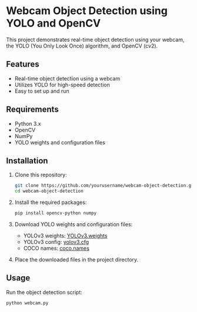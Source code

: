 # Webcam Object Detection using YOLO and OpenCV

This project demonstrates real-time object detection using your webcam, the YOLO (You Only Look Once) algorithm, and OpenCV (cv2).

## Features

- Real-time object detection using a webcam
- Utilizes YOLO for high-speed detection
- Easy to set up and run

## Requirements

- Python 3.x
- OpenCV
- NumPy
- YOLO weights and configuration files

## Installation

1. Clone this repository:
    ```sh
    git clone https://github.com/yourusername/webcam-object-detection.git
    cd webcam-object-detection
    ```

2. Install the required packages:
    ```sh
    pip install opencv-python numpy
    ```

3. Download YOLO weights and configuration files:
    - YOLOv3 weights: [YOLOv3.weights](https://pjreddie.com/media/files/yolov3.weights)
    - YOLOv3 config: [yolov3.cfg](https://github.com/pjreddie/darknet/blob/master/cfg/yolov3.cfg)
    - COCO names: [coco.names](https://github.com/pjreddie/darknet/blob/master/data/coco.names)

4. Place the downloaded files in the project directory.

## Usage

Run the object detection script:
```sh
python webcam.py
